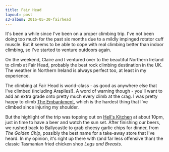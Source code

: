 ```yaml
---
title: Fair Head
layout: post
s3-album: 2016-05-30-fairhead
---
```



It's been a while since I've been on a proper climbing trip. I've not been
doing too much for the past six months due to a mildly impinged rotator cuff
muscle. But it seems to be able to cope with real climbing better than indoor
climbing, so I've started to venture outdoors again.


On the weekend, Claire and I ventured over to the beautiful Northern Ireland
to climb at Fair Head, probably the best rock climbing destination in the
UK. The weather in Northern Ireland is always perfect too, at least in my
experience.


The climbing at Fair Head is world-class - as good as anywhere else that I've
climbed (including Arapiles!). A word of warning though - you'll want to add
an extra grade onto pretty much every climb at the crag.  I was pretty happy
to climb <a href="http://www.ukclimbing.com/logbook/c.php?i=51555">The
Embankment</a>, which is the hardest thing that I've climbed since injuring my
shoulder.


But the highlight of the trip was topping out on <a
href="http://www.ukclimbing.com/logbook/c.php?i=51528">Hell&#39;s Kitchen</a>
at about 10pm, just in time to have a beer and watch the sun set. After
finishing our beers, we rushed back to Ballycastle to grab cheesy garlic chips
for dinner, from <em>The Golden Chip</em>, possibly the best name for a
take-away store that I've heard. In my opinion, it's right up there with (and
far less offensive than) the classic Tasmanian fried chicken shop <em>Legs and
Breasts</em>.
